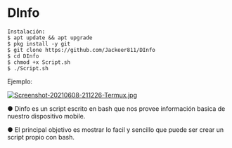 # DInfo

```
Instalación:
$ apt update && apt upgrade
$ pkg install -y git
$ git clone https://github.com/Jackeer811/DInfo
$ cd DInfo
$ chmod +x Script.sh
$ ./Script.sh
```
Ejemplo:

[![Screenshot-20210608-211226-Termux.jpg](https://i.postimg.cc/RCXHXPPX/Screenshot-20210608-211226-Termux.jpg)](https://postimg.cc/t7nJgzGx)

● Dinfo es un script escrito en bash que nos provee información basica de nuestro dispositivo mobile.

● El principal objetivo es mostrar lo facil y sencillo que puede ser crear un script propio con bash.


